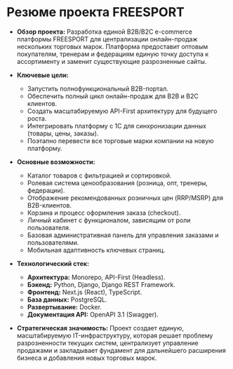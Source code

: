 # **Резюме проекта FREESPORT**

*   **Обзор проекта:** Разработка единой B2B/B2C e-commerce платформы FREESPORT для централизации онлайн-продаж нескольких торговых марок. Платформа предоставит оптовым покупателям, тренерам и федерациям единую точку доступа к ассортименту и заменит существующие разрозненные сайты.

*   **Ключевые цели:**
    *   Запустить полнофункциональный B2B-портал.
    *   Обеспечить полный цикл онлайн-продаж для B2B и B2C клиентов.
    *   Создать масштабируемую API-First архитектуру для будущего роста.
    *   Интегрировать платформу с 1С для синхронизации данных (товары, цены, заказы).
    *   Поэтапно перевести все торговые марки компании на новую платформу.

*   **Основные возможности:**
    *   Каталог товаров с фильтрацией и сортировкой.
    *   Ролевая система ценообразования (розница, опт, тренеры, федерации).
    *   Отображение рекомендованных розничных цен (RRP/MSRP) для B2B-клиентов.
    *   Корзина и процесс оформления заказа (checkout).
    *   Личный кабинет с функционалом, зависящим от роли пользователя.
    *   Базовая административная панель для управления заказами и пользователями.
    *   Мобильная адаптивность ключевых страниц.

*   **Технологический стек:**
    *   **Архитектура:** Monorepo, API-First (Headless).
    *   **Бэкенд:** Python, Django, Django REST Framework.
    *   **Фронтенд:** Next.js (React), TypeScript.
    *   **База данных:** PostgreSQL.
    *   **Развертывание:** Docker.
    *   **Документация API:** OpenAPI 3.1 (Swagger).

*   **Стратегическая значимость:** Проект создает единую, масштабируемую IT-инфраструктуру, которая решает проблему разрозненности текущих систем, централизует управление продажами и закладывает фундамент для дальнейшего расширения бизнеса и добавления новых торговых марок.